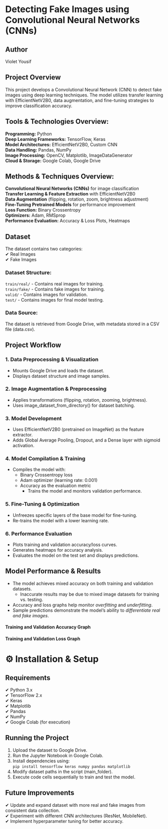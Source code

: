 # Detecting Fake Images using<br> Convolutional Neural Networks (CNNs)

## Author
Violet Yousif

## Project Overview
This project develops a Convolutional Neural Network (CNN) to detect fake images using deep learning techniques.
The model utilizes transfer learning with EfficientNetV2B0, data augmentation, and fine-tuning strategies to improve classification accuracy.

## Tools & Technologies Overview:
**Programming:** Python<br>
**Deep Learning Frameworks:** TensorFlow, Keras<br>
**Model Architectures:** EfficientNetV2B0, Custom CNN<br>
**Data Handling:** Pandas, NumPy<br>
**Image Processing:** OpenCV, Matplotlib, ImageDataGenerator<br>
**Cloud & Storage:** Google Colab, Google Drive<br>
## Methods & Techniques Overview:<br>
**Convolutional Neural Networks (CNNs)** for image classification<br>
**Transfer Learning & Feature Extraction** with EfficientNetV2B0<br>
**Data Augmentation** (flipping, rotation, zoom, brightness adjustment)<br>
**Fine-Tuning Pretrained Models** for performance improvement<br>
**Loss Function:** Binary Crossentropy<br>
**Optimizers:** Adam, RMSprop<br>
**Performance Evaluation:** Accuracy & Loss Plots, Heatmaps<br>


## Dataset
The dataset contains two categories:<br>
✔ Real Images<br>
✔ Fake Images<br>

### Dataset Structure:
```train/real/``` - Contains real images for training.<br>
```train/fake/``` - Contains fake images for training.<br>
```valid/``` - Contains images for validation.<br>
```test/``` - Contains images for final model testing.<br>
### Data Source:
The dataset is retrieved from Google Drive, with metadata stored in a CSV file (data.csv).

## Project Workflow
### 1. Data Preprocessing & Visualization<br>
- Mounts Google Drive and loads the dataset.<br>
- Displays dataset structure and image samples.<br>
### 2. Image Augmentation & Preprocessing<br>
- Applies transformations (flipping, rotation, zooming, brightness).<br>
- Uses image_dataset_from_directory() for dataset batching.<br>
### 3. Model Development<br>
- Uses EfficientNetV2B0 (pretrained on ImageNet) as the feature extractor.<br>
- Adds Global Average Pooling, Dropout, and a Dense layer with sigmoid activation.<br>
### 4. Model Compilation & Training<br>
- Compiles the model with:<br>
  - Binary Crossentropy loss<br>
  - Adam optimizer (learning rate: 0.001)<br>
  - Accuracy as the evaluation metric<br>
    - Trains the model and monitors validation performance.<br>
### 5. Fine-Tuning & Optimization<br>
- Unfreezes specific layers of the base model for fine-tuning.<br>
- Re-trains the model with a lower learning rate.<br>
### 6. Performance Evaluation<br>
- Plots training and validation accuracy/loss curves.<br>
- Generates heatmaps for accuracy analysis.<br>
- Evaluates the model on the test set and displays predictions.<br>

## Model Performance & Results
- The model achieves mixed accuracy on both training and validation datasets.
  - Inaccurate results may be due to mixed image datasets for training vs. testing.
- Accuracy and loss graphs help monitor _overfitting_ and _underfitting_.
- Sample predictions demonstrate the model’s ability to _differentiate real and fake images_.
#### Training and Validation Accuracy Graph
#### Training and Validation Loss Graph

# ⚙ Installation & Setup
## Requirements
✔ Python 3.x<br>
✔ TensorFlow 2.x<br>
✔ Keras<br>
✔ Matplotlib<br>
✔ Pandas<br>
✔ NumPy<br>
✔ Google Colab (for execution)<br>
## Running the Project
1. Upload the dataset to Google Drive.
2. Run the Jupyter Notebook in Google Colab.
3. Install dependencies using:<br>
   ```pip install tensorflow keras numpy pandas matplotlib```<br>
4. Modify dataset paths in the script (main_folder).
5. Execute code cells sequentially to train and test the model.

## Future Improvements
✔ Update and expand dataset with more real and fake images from consistent data collection.<br>
✔ Experiment with different CNN architectures (ResNet, MobileNet).<br>
✔ Implement hyperparameter tuning for better accuracy.<br>

